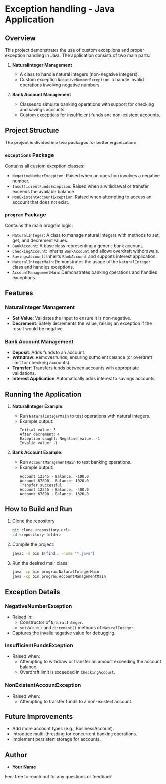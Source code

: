 # Exception handling - Java Application

## Overview
This project demonstrates the use of custom exceptions and proper exception handling in Java. The application consists of two main parts:

1. **NaturalInteger Management**
   - A class to handle natural integers (non-negative integers).
   - Custom exception `NegativeNumberException` to handle invalid operations involving negative numbers.

2. **Bank Account Management**
   - Classes to simulate banking operations with support for checking and savings accounts.
   - Custom exceptions for insufficient funds and non-existent accounts.

## Project Structure

The project is divided into two packages for better organization:

### `exceptions` Package
Contains all custom exception classes:
- `NegativeNumberException`: Raised when an operation involves a negative number.
- `InsufficientFundsException`: Raised when a withdrawal or transfer exceeds the available balance.
- `NonExistentAccountException`: Raised when attempting to access an account that does not exist.

### `program` Package
Contains the main program logic:
- `NaturalInteger`: A class to manage natural integers with methods to set, get, and decrement values.
- `BankAccount`: A base class representing a generic bank account.
- `CheckingAccount`: Inherits `BankAccount` and allows overdraft withdrawals.
- `SavingsAccount`: Inherits `BankAccount` and supports interest application.
- `NaturalIntegerMain`: Demonstrates the usage of the `NaturalInteger` class and handles exceptions.
- `AccountManagementMain`: Demonstrates banking operations and handles exceptions.

## Features

### NaturalInteger Management
- **Set Value**: Validates the input to ensure it is non-negative.
- **Decrement**: Safely decrements the value, raising an exception if the result would be negative.

### Bank Account Management
- **Deposit**: Adds funds to an account.
- **Withdraw**: Removes funds, ensuring sufficient balance (or overdraft limit for checking accounts).
- **Transfer**: Transfers funds between accounts with appropriate validations.
- **Interest Application**: Automatically adds interest to savings accounts.

## Running the Application

1. **NaturalInteger Example**:
   - Run `NaturalIntegerMain` to test operations with natural integers.
   - Example output:
     ```
     Initial value: 5
     After decrement: 4
     Exception caught: Negative value: -1
     Invalid value: -1
     ```

2. **Bank Account Example**:
   - Run `AccountManagementMain` to test banking operations.
   - Example output:
     ```
     Account 12345 - Balance: -100.0
     Account 67890 - Balance: 1020.0
     Transfer successful!
     Account 12345 - Balance: -400.0
     Account 67890 - Balance: 1320.0
     ```

## How to Build and Run

1. Clone the repository:
   ```bash
   git clone <repository-url>
   cd <repository-folder>
   ```

2. Compile the project:
   ```bash
   javac -d bin $(find . -name "*.java")
   ```

3. Run the desired main class:
   ```bash
   java -cp bin program.NaturalIntegerMain
   java -cp bin program.AccountManagementMain
   ```

## Exception Details

### NegativeNumberException
- Raised in:
  - Constructor of `NaturalInteger`.
  - `setValue()` and `decrement()` methods of `NaturalInteger`.
- Captures the invalid negative value for debugging.

### InsufficientFundsException
- Raised when:
  - Attempting to withdraw or transfer an amount exceeding the account balance.
  - Overdraft limit is exceeded in `CheckingAccount`.

### NonExistentAccountException
- Raised when:
  - Attempting to transfer funds to a non-existent account.

## Future Improvements
- Add more account types (e.g., BusinessAccount).
- Introduce multi-threading for concurrent banking operations.
- Implement persistent storage for accounts.

## Author
- **Your Name**

Feel free to reach out for any questions or feedback!

